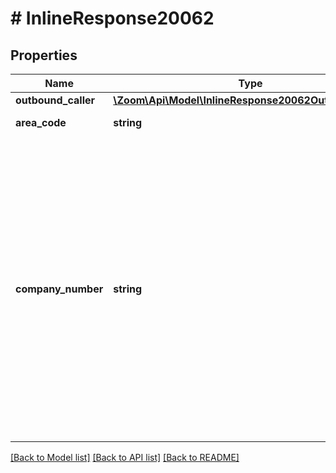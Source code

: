 # # InlineResponse20062

## Properties

Name | Type | Description | Notes
------------ | ------------- | ------------- | -------------
**outbound_caller** | [**\Zoom\Api\Model\InlineResponse20062OutboundCaller**](InlineResponse20062OutboundCaller.md) |  | [optional] 
**area_code** | **string** | Area Code of User | [optional] 
**company_number** | **string** | The [company number](https://support.zoom.us/hc/en-us/articles/360028553691) can be used by external callers to reach your phone users (by dialing the main company number and the user&#39;s extension). It can also be used by phone users as their caller ID when making calls. | [optional] 

[[Back to Model list]](../../README.md#documentation-for-models) [[Back to API list]](../../README.md#documentation-for-api-endpoints) [[Back to README]](../../README.md)


